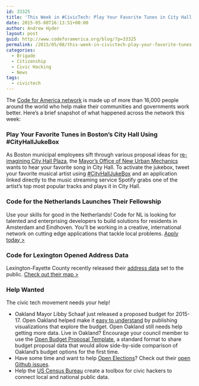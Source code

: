 ```yaml
---
id: 33325
title: 'This Week in #CivicTech: Play Your Favorite Tunes in City Hall'
date: 2015-05-08T16:13:51+00:00
author: Andrew Hyder
layout: post
guid: http://www.codeforamerica.org/blog/?p=33325
permalink: /2015/05/08/this-week-in-civictech-play-your-favorite-tunes-in-city-hall/
categories:
  - Brigade
  - Citizenship
  - Civic Hacking
  - News
tags:
  - civictech
---
```

The [Code for America network](http://www.codeforamerica.org/brigade/) is made up of more than 16,000 people around the world who help make their communities and governments work better. Here&#8217;s a brief snapshot of what happened across the network this week:

### Play Your Favorite Tunes in Boston&#8217;s City Hall Using #CityHallJukeBox

As Boston municipal employees sift through various proposal ideas for <a href="http://bostinno.streetwise.co/2015/03/09/boston-city-hall-plaza-redesign-mayor-walsh-opens-request-for-ideas-submissions/" target="_blank">re-imagining City Hall Plaza</a>, the <a href="http://bostinno.streetwise.co/2014/12/17/what-is-the-new-urban-mechanics-boston-parking-projects/" target="_blank">Mayor&#8217;s Office of New Urban Mechanics</a> wants to hear your favorite song in City Hall. To activate the jukebox, tweet your favorite musical artist using [#CityHallJukeBox](https://twitter.com/search?q=%23CityHallJukeBox&src=typd) and an application linked directly to the music streaming service Spotify grabs one of the artist&#8217;s top most popular tracks and plays it in City Hall.

### Code for the Netherlands Launches Their Fellowship

Use your skills for good in the Netherlands! Code for NL is looking for talented and enterprising developers to build solutions for residents in Amsterdam and Eindhoven. You’ll be working in a creative, international network on cutting edge applications that tackle local problems. [Apply today >](http://www.codefor.nl/code-for-nl-call-for-fellows/)

### Code for Lexington Opened Address Data

Lexington-Fayette County recently released their [address data](http://data.lexingtonky.gov/dataset/address-points) set to the public. [Check out their map >](http://data.lexingtonky.gov/dataset/address-points)

### Help Wanted

The civic tech movement needs your help!

  * Oakland Mayor Libby Schaaf just released a proposed budget for 2015-17. Open Oakland helped make it [easy to understand](http://openbudgetoakland.org/) by publishing visualizations that explore the budget. Open Oakland still needs help getting more data. Live in Oakland? Encourage your council member to use the [Open Budget Proposal Template](http://speakupoakland.org/forums/improve-engagement-around-the-city-budget/ideas/apples-to-apples-help-us-build-a-tool-to-compare-budget-proposals), a standard format to share budget proposal data that would allow side-by-side comparison of Oakland&#8217;s budget options for the first time.
  * Have some time and want to help [Open Elections](http://openelections.net/)? Check out their [open Github issues](http://openelections.net/).
  * Help the [US Census Bureau](http://uscensusbureau.github.io/citysdk/) create a toolbox for civic hackers to connect local and national public data.